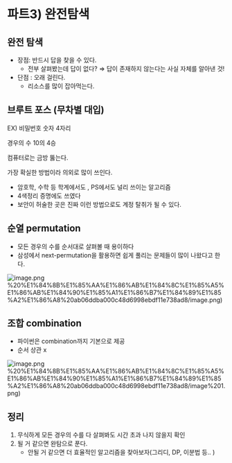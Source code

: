 # 파트3) 완전탐색

## **완전 탐색**

- 장점: 반드시 답을 찾을 수 있다.
    - 전부 살펴봤는데 답이 없다? ⇒ 답이 존재하지 않는다는 사실 자체를 알아낸 것!
- 단점 : 오래 걸린다.
    - 리소스를 많이 잡아먹는다.

## **브루트 포스 (무차별 대입)**

EX) 비밀번호 숫자 4자리 

경우의 수 10의 4승  

컴퓨터로는 금방 뚫는다. 

가장 확실한 방법이라 의외로 많이 쓰인다. 

- 암호학, 수학 등 학계에서도 , PS에서도 널리 쓰이는 알고리즘
- 4색정리 증명에도 쓰였다
- 보안이 허술한 곳은 진짜 이런 방법으로도 계정 탈취가 될 수 있다.

## **순열 permutation**

- 모든 경우의 수를 순서대로 살펴볼 때 용이하다
- 삼성에서 next-permutation을 활용하면 쉽게 풀리는 문제들이 많이 나왔다고 한다.

![image.png](%E1%84%91%E1%85%A1%E1%84%90%E1%85%B33)%20%E1%84%8B%E1%85%AA%E1%86%AB%E1%84%8C%E1%85%A5%E1%86%AB%E1%84%90%E1%85%A1%E1%86%B7%E1%84%89%E1%85%A2%E1%86%A8%20ab06ddba000c48d6998ebdf11e738ad8/image.png)

## **조합 combination**

- 파이썬은 combination까지 기본으로 제공
- 순서 상관 x

![image.png](%E1%84%91%E1%85%A1%E1%84%90%E1%85%B33)%20%E1%84%8B%E1%85%AA%E1%86%AB%E1%84%8C%E1%85%A5%E1%86%AB%E1%84%90%E1%85%A1%E1%86%B7%E1%84%89%E1%85%A2%E1%86%A8%20ab06ddba000c48d6998ebdf11e738ad8/image%201.png)

## 정리

1. 무식하게 모든 경우의 수를 다 살펴봐도 시간 초과 나지 않을지 확인 
2. 될 거 같으면 완탐으로 푼다. 
    - 안될 거 같으면 더 효율적인 알고리즘을 찾아보자(그리디, DP, 이분법 등.. )